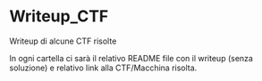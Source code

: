 # Writeup_CTF
Writeup di alcune CTF risolte

In ogni cartella ci sarà il relativo README file con il writeup (senza soluzione) e relativo link alla CTF/Macchina risolta.
